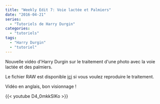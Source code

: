 ```yaml
---
title: "Weekly Edit 7: Voie lactée et Palmiers"
date: "2016-04-21"
series:
  - "Tutoriels de Harry Durgin"
categories: 
  - "tutoriels"
tags: 
  - "Harry Durgin"
  - "tutoriel"
---
```


Nouvelle vidéo d'Harry Durgin sur le traitement d'une photo avec la voie lactée et des palmiers.

Le fichier RAW est disponible [ici](https://drive.google.com/file/d/0B7mIPRZEcQpAbXNkN0J1cHlUYzg/view?usp=sharing) si vous voulez reproduire le traitement.

Vidéo en anglais, bon visionnage !

{{< youtube D4_0mkkSIKo >}}
